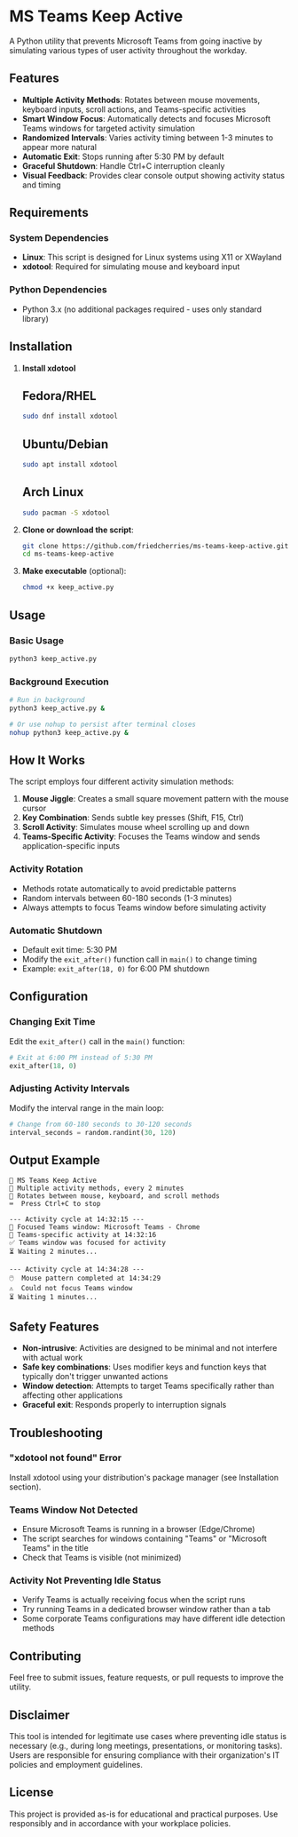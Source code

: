 # MS Teams Keep Active

A Python utility that prevents Microsoft Teams from going inactive by simulating various types of user activity throughout the workday.

## Features

- **Multiple Activity Methods**: Rotates between mouse movements, keyboard inputs, scroll actions, and Teams-specific activities
- **Smart Window Focus**: Automatically detects and focuses Microsoft Teams windows for targeted activity simulation
- **Randomized Intervals**: Varies activity timing between 1-3 minutes to appear more natural
- **Automatic Exit**: Stops running after 5:30 PM by default
- **Graceful Shutdown**: Handle Ctrl+C interruption cleanly
- **Visual Feedback**: Provides clear console output showing activity status and timing

## Requirements

### System Dependencies
- **Linux**: This script is designed for Linux systems using X11 or XWayland
- **xdotool**: Required for simulating mouse and keyboard input

### Python Dependencies
- Python 3.x (no additional packages required - uses only standard library)

## Installation

1. **Install xdotool**
    ## Fedora/RHEL
   ```bash
   sudo dnf install xdotool
   ```
   ## Ubuntu/Debian
   ```bash
   sudo apt install xdotool
   ```
   ## Arch Linux
   ```bash
   sudo pacman -S xdotool
   ```

2. **Clone or download the script**:
   ```bash
   git clone https://github.com/friedcherries/ms-teams-keep-active.git
   cd ms-teams-keep-active
   ```

3. **Make executable** (optional):
   ```bash
   chmod +x keep_active.py
   ```

## Usage

### Basic Usage
```bash
python3 keep_active.py
```

### Background Execution
```bash
# Run in background
python3 keep_active.py &

# Or use nohup to persist after terminal closes
nohup python3 keep_active.py &
```

## How It Works

The script employs four different activity simulation methods:

1. **Mouse Jiggle**: Creates a small square movement pattern with the mouse cursor
2. **Key Combination**: Sends subtle key presses (Shift, F15, Ctrl)
3. **Scroll Activity**: Simulates mouse wheel scrolling up and down
4. **Teams-Specific Activity**: Focuses the Teams window and sends application-specific inputs

### Activity Rotation
- Methods rotate automatically to avoid predictable patterns
- Random intervals between 60-180 seconds (1-3 minutes)
- Always attempts to focus Teams window before simulating activity

### Automatic Shutdown
- Default exit time: 5:30 PM
- Modify the `exit_after()` function call in `main()` to change timing
- Example: `exit_after(18, 0)` for 6:00 PM shutdown

## Configuration

### Changing Exit Time
Edit the `exit_after()` call in the `main()` function:
```python
# Exit at 6:00 PM instead of 5:30 PM
exit_after(18, 0)
```

### Adjusting Activity Intervals
Modify the interval range in the main loop:
```python
# Change from 60-180 seconds to 30-120 seconds
interval_seconds = random.randint(30, 120)
```

## Output Example

```
🚀 MS Teams Keep Active
🎯 Multiple activity methods, every 2 minutes
🔄 Rotates between mouse, keyboard, and scroll methods
⌨️  Press Ctrl+C to stop

--- Activity cycle at 14:32:15 ---
🎯 Focused Teams window: Microsoft Teams - Chrome
📱 Teams-specific activity at 14:32:16
✅ Teams window was focused for activity
⏳ Waiting 2 minutes...

--- Activity cycle at 14:34:28 ---
🖱️  Mouse pattern completed at 14:34:29
⚠️  Could not focus Teams window
⏳ Waiting 1 minutes...
```

## Safety Features

- **Non-intrusive**: Activities are designed to be minimal and not interfere with actual work
- **Safe key combinations**: Uses modifier keys and function keys that typically don't trigger unwanted actions
- **Window detection**: Attempts to target Teams specifically rather than affecting other applications
- **Graceful exit**: Responds properly to interruption signals

## Troubleshooting

### "xdotool not found" Error
Install xdotool using your distribution's package manager (see Installation section).

### Teams Window Not Detected
- Ensure Microsoft Teams is running in a browser (Edge/Chrome)
- The script searches for windows containing "Teams" or "Microsoft Teams" in the title
- Check that Teams is visible (not minimized)

### Activity Not Preventing Idle Status
- Verify Teams is actually receiving focus when the script runs
- Try running Teams in a dedicated browser window rather than a tab
- Some corporate Teams configurations may have different idle detection methods

## Contributing

Feel free to submit issues, feature requests, or pull requests to improve the utility.

## Disclaimer

This tool is intended for legitimate use cases where preventing idle status is necessary (e.g., during long meetings, presentations, or monitoring tasks). Users are responsible for ensuring compliance with their organization's IT policies and employment guidelines.

## License

This project is provided as-is for educational and practical purposes. Use responsibly and in accordance with your workplace policies.